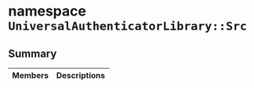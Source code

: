 # namespace `UniversalAuthenticatorLibrary::Src` 

## Summary

 Members                                | Descriptions                                
----------------------------------------|---------------------------------------------

